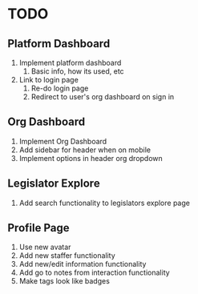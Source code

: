 # TODO

## Platform Dashboard
1. Implement platform dashboard
   1. Basic info, how its used, etc
2. Link to login page
   1. Re-do login page
   2. Redirect to user's org dashboard on sign in

## Org Dashboard
1. Implement Org Dashboard
2. Add sidebar for header when on mobile
3. Implement options in header org dropdown

## Legislator Explore
1. Add search functionality to legislators explore page

## Profile Page
1. Use new avatar
2. Add new staffer functionality
3. Add new/edit information functionality
4. Add go to notes from interaction functionality
5. Make tags look like badges